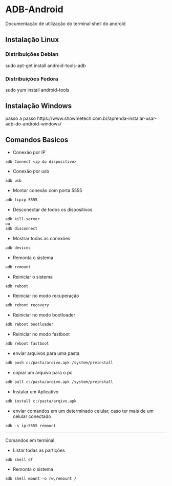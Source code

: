 # ADB-Android

Documentação de utilização do terminal shell do android

<H2>Instalação Linux</h2>
<h3> Distribuições Debian</h3>
sudo apt-get install android-tools-adb
<h3> Distribuições Fedora</h3>
sudo yum install android-tools
<H2>Instalação Windows</h2>
passo a passo
https://www.showmetech.com.br/aprenda-instalar-usar-adb-do-android-windows/

<H2> Comandos Basicos </H2>

<ul>
  <li>Conexão por IP</li>
  </ul>
  
```diff
adb Connect <ip do dispositivo>
```
<ul>
  <li>Conexão por usb</li>
  </ul>
  
```diff
adb usb
```
<ul>
  <li>Montar conexão com porta 5555</li>
  </ul>
  
```diff
adb tcpip 5555
```
<ul>
  <li>Desconectar de todos os dispositivos</li>
  </ul>
  
```diff
adb kill-server
ou 
adb disconnect
```
<ul>
  <li>Mostrar todas as conexões</li>
  </ul>
  
```diff
adb devices
```

<ul>
  <li>Remonta o sistema</li>
  </ul>
  
```diff
adb remount
```
<ul>
  <li>Reiniciar o sistema</li>
  </ul>
  
```diff
adb reboot
```
<ul>
  <li>Reiniciar no modo recuperação</li>
  </ul>
  
```diff
adb reboot recovery
```
<ul>
  <li>Reiniciar no modo bootloader</li>
  </ul>
  
```diff
adb reboot bootloader
```
<ul>
  <li>Reiniciar no modo fastboot</li>
  </ul>
  
```diff
adb reboot fastboot
```

<ul>
  <li>enviar arquivos para uma pasta</li>
  </ul>
  
```diff
adb push c:/pasta/arqivo.apk /system/preinstall
```
<ul>
  <li>copiar um arquivo para o pc</li>
  </ul>
  
```diff
adb pull c:/pasta/arqivo.apk /system/preinstall
```
<ul>
  <li>Instalar um Aplicativo</li>
  </ul>
  
```diff
adb install c:/pasta/arqivo.apk 
```

<ul>
  <li>enviar comandos em um determinado celular, caso ter mais de um celular conectado</li>
  </ul>
  
```diff
adb -s ip:5555 remount
```
---------------
Comandos em terminal

<ul>
  <li>Listar todas as partições</li>
  </ul>
  
```diff
adb shell df
```
<ul>
  <li>Remonta o sistema</li>
  </ul>
  
```diff
adb shell mount -o rw,remount /
```
